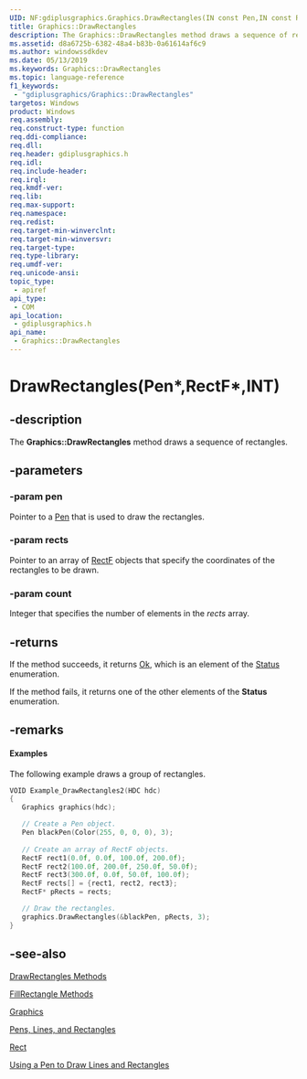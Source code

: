 ```yaml
---
UID: NF:gdiplusgraphics.Graphics.DrawRectangles(IN const Pen,IN const RectF,IN INT)
title: Graphics::DrawRectangles
description: The Graphics::DrawRectangles method draws a sequence of rectangles.
ms.assetid: d8a6725b-6382-48a4-b83b-0a61614af6c9
ms.author: windowssdkdev
ms.date: 05/13/2019
ms.keywords: Graphics::DrawRectangles
ms.topic: language-reference
f1_keywords: 
 - "gdiplusgraphics/Graphics::DrawRectangles"
targetos: Windows
product: Windows
req.assembly: 
req.construct-type: function
req.ddi-compliance: 
req.dll: 
req.header: gdiplusgraphics.h
req.idl: 
req.include-header: 
req.irql: 
req.kmdf-ver: 
req.lib: 
req.max-support: 
req.namespace: 
req.redist: 
req.target-min-winverclnt: 
req.target-min-winversvr: 
req.target-type: 
req.type-library: 
req.umdf-ver: 
req.unicode-ansi: 
topic_type:
 - apiref
api_type:
 - COM
api_location:
 - gdiplusgraphics.h
api_name:
 - Graphics::DrawRectangles
---
```


# DrawRectangles(Pen*,RectF*,INT)

## -description

The **Graphics::DrawRectangles** method draws a sequence of rectangles.

## -parameters

### -param pen

Pointer to a <a href="https://docs.microsoft.com/windows/desktop/api/gdipluspen/nl-gdipluspen-pen">Pen</a> that is used to draw the rectangles.

### -param rects

Pointer to an array of <a href="https://docs.microsoft.com/windows/desktop/api/gdiplustypes/nl-gdiplustypes-rectf">RectF</a> objects that specify the coordinates of the rectangles to be drawn.

### -param count

Integer that specifies the number of elements in the *rects* array.

## -returns

If the method succeeds, it returns <a href="https://docs.microsoft.com/windows/desktop/api/gdiplustypes/ne-gdiplustypes-status">Ok</a>, which is an element of the <a href="https://docs.microsoft.com/windows/desktop/api/gdiplustypes/ne-gdiplustypes-status">Status</a> enumeration.

If the method fails, it returns one of the other elements of the **Status** enumeration.

## -remarks

#### Examples

The following example draws a group of rectangles.

```cpp
VOID Example_DrawRectangles2(HDC hdc)
{
   Graphics graphics(hdc);

   // Create a Pen object.
   Pen blackPen(Color(255, 0, 0, 0), 3);
   
   // Create an array of RectF objects.
   RectF rect1(0.0f, 0.0f, 100.0f, 200.0f);
   RectF rect2(100.0f, 200.0f, 250.0f, 50.0f);
   RectF rect3(300.0f, 0.0f, 50.0f, 100.0f);
   RectF rects[] = {rect1, rect2, rect3};
   RectF* pRects = rects;

   // Draw the rectangles.
   graphics.DrawRectangles(&blackPen, pRects, 3);
}
```

## -see-also

<a href="https://docs.microsoft.com/windows/desktop/api/gdiplusgraphics/nf-gdiplusgraphics-graphics-drawrectangles(inconstpen_inconstrect_inint)">DrawRectangles Methods</a>

<a href="https://docs.microsoft.com/windows/desktop/api/gdiplusgraphics/nf-gdiplusgraphics-graphics-fillrectangle(inconstbrush_inconstrect_)">FillRectangle Methods</a>

<a href="https://docs.microsoft.com/windows/desktop/api/gdiplusgraphics/nl-gdiplusgraphics-graphics">Graphics</a>

<a href="https://docs.microsoft.com/windows/desktop/gdiplus/-gdiplus-pens-lines-and-rectangles-about">Pens, Lines, and Rectangles</a>

<a href="https://docs.microsoft.com/windows/desktop/api/gdiplustypes/nl-gdiplustypes-rect">Rect</a>

<a href="https://docs.microsoft.com/windows/desktop/gdiplus/-gdiplus-using-a-pen-to-draw-lines-and-rectangles-use">Using a Pen to Draw Lines and Rectangles</a>

